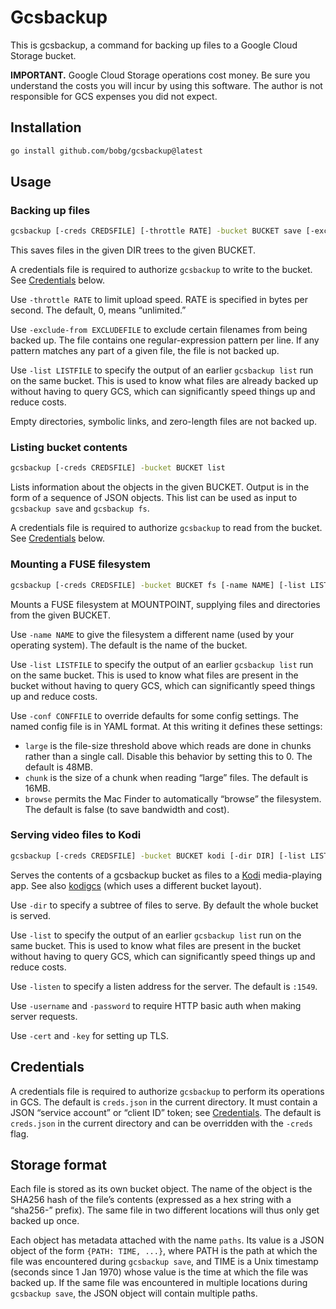 # Gcsbackup

This is gcsbackup, a command for backing up files to a Google Cloud Storage bucket.

**IMPORTANT.** Google Cloud Storage operations cost money.
Be sure you understand the costs you will incur by using this software.
The author is not responsible for GCS expenses you did not expect.

## Installation

```sh
go install github.com/bobg/gcsbackup@latest
```

## Usage

### Backing up files

```sh
gcsbackup [-creds CREDSFILE] [-throttle RATE] -bucket BUCKET save [-exclude-from EXCLUDEFILE] [-list LISTFILE] DIR1 DIR2 ...
```

This saves files in the given DIR trees to the given BUCKET.

A credentials file is required to authorize `gcsbackup` to write to the bucket.
See [Credentials](#credentials) below.

Use `-throttle RATE` to limit upload speed.
RATE is specified in bytes per second.
The default, 0, means “unlimited.”

Use `-exclude-from EXCLUDEFILE` to exclude certain filenames from being backed up.
The file contains one regular-expression pattern per line.
If any pattern matches any part of a given file,
the file is not backed up.

Use `-list LISTFILE` to specify the output of an earlier `gcsbackup list` run on the same bucket.
This is used to know what files are already backed up without having to query GCS,
which can significantly speed things up and reduce costs.

Empty directories, symbolic links, and zero-length files are not backed up.

### Listing bucket contents

```sh
gcsbackup [-creds CREDSFILE] -bucket BUCKET list
```

Lists information about the objects in the given BUCKET.
Output is in the form of a sequence of JSON objects.
This list can be used as input to `gcsbackup save` and `gcsbackup fs`.

A credentials file is required to authorize `gcsbackup` to read from the bucket.
See [Credentials](#credentials) below.

### Mounting a FUSE filesystem

```sh
gcsbackup [-creds CREDSFILE] -bucket BUCKET fs [-name NAME] [-list LISTFILE] [-conf CONFFILE] MOUNTPOINT
```

Mounts a FUSE filesystem at MOUNTPOINT,
supplying files and directories from the given BUCKET.

Use `-name NAME` to give the filesystem a different name
(used by your operating system).
The default is the name of the bucket.

Use `-list LISTFILE` to specify the output of an earlier `gcsbackup list` run on the same bucket.
This is used to know what files are present in the bucket without having to query GCS,
which can significantly speed things up and reduce costs.

Use `-conf CONFFILE` to override defaults for some config settings.
The named config file is in YAML format.
At this writing it defines these settings:

 - `large` is the file-size threshold above which reads are done in chunks rather than a single call. Disable this behavior by setting this to 0. The default is 48MB.
 - `chunk` is the size of a chunk when reading “large” files. The default is 16MB.
 - `browse` permits the Mac Finder to automatically “browse” the filesystem. The default is false (to save bandwidth and cost).

### Serving video files to Kodi

```sh
gcsbackup [-creds CREDSFILE] -bucket BUCKET kodi [-dir DIR] [-list LISTFILE] [-listen ADDR] [-username USERNAME] [-password PASSWORD] [-cert CERTFILE] [-key KEYFILE]
```

Serves the contents of a gcsbackup bucket as files to a [Kodi](https://kodi.tv/) media-playing app.
See also [kodigcs](https://github.com/bobg/kodigcs)
(which uses a different bucket layout).

Use `-dir` to specify a subtree of files to serve. By default the whole bucket is served.

Use `-list` to specify the output of an earlier `gcsbackup list` run on the same bucket.
This is used to know what files are present in the bucket without having to query GCS,
which can significantly speed things up and reduce costs.

Use `-listen` to specify a listen address for the server. The default is `:1549`.

Use `-username` and `-password` to require HTTP basic auth when making server requests.

Use `-cert` and `-key` for setting up TLS.

## Credentials

A credentials file is required to authorize `gcsbackup` to perform its operations in GCS.
The default is `creds.json` in the current directory.
It must contain a JSON “service account” or “client ID” token;
see [Credentials](https://cloud.google.com/docs/authentication#credentials).
The default is `creds.json` in the current directory
and can be overridden with the `-creds` flag.

## Storage format

Each file is stored as its own bucket object.
The name of the object is the SHA256 hash of the file’s contents
(expressed as a hex string with a “sha256-” prefix).
The same file in two different locations will thus only get backed up once.

Each object has metadata attached with the name `paths`.
Its value is a JSON object of the form `{PATH: TIME, ...}`,
where PATH is the path at which the file was encountered during `gcsbackup save`,
and TIME is a Unix timestamp (seconds since 1 Jan 1970)
whose value is the time at which the file was backed up.
If the same file was encountered in multiple locations during `gcsbackup save`,
the JSON object will contain multiple paths.
